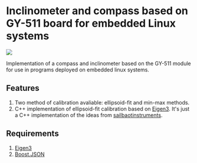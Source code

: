# Inclinometer and compass based on GY-511 board for embedded Linux systems
![](https://github.com/forestcv/Inclinometer-and-Compass-based-on-GY-511-board-for-Embedded-Linux/blob/master/description/gy_511.jpg)

Implementation of a compass and inclinometer based on the GY-511 module for use in programs deployed on embedded linux systems.

## Features
1. Two method of calibration avaliable: ellipsoid-fit and min-max methods.  
2. C++ implementation of ellipsoid-fit calibration based on [Eigen3](https://eigen.tuxfamily.org/index.php?title=Main_Page). It's just a C++ implementation of the ideas from  [sailbaotinstruments](https://sites.google.com/view/sailboatinstruments1/a-download-magneto-v1-2).

## Requirements
1. [Eigen3](https://eigen.tuxfamily.org/index.php?title=Main_Page)
2. [Boost.JSON](https://www.boost.org/doc/libs/1_75_0/libs/json/doc/html/index.html)
